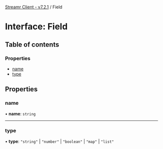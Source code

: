 [Streamr Client - v7.2.1](../README.md) / Field

# Interface: Field

## Table of contents

### Properties

- [name](Field.md#name)
- [type](Field.md#type)

## Properties

### name

• **name**: `string`

___

### type

• **type**: ``"string"`` \| ``"number"`` \| ``"boolean"`` \| ``"map"`` \| ``"list"``
